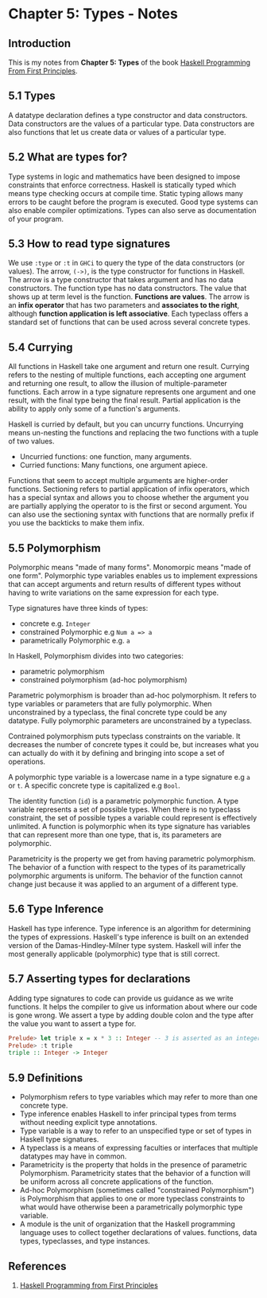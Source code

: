 # Chapter 5: Types - Notes

## Introduction

This is my notes from **Chapter 5: Types** of the book [Haskell Programming From First Principles](http://haskellbook.com).

## 5.1 Types

A datatype declaration defines a type constructor and data constructors. Data constructors are the values of a particular type. Data constructors are also functions that let us create data or values of a particular type.

## 5.2 What are types for?

Type systems in logic and mathematics have been designed to impose constraints that enforce correctness. Haskell is statically typed which means type checking occurs at compile time. Static typing allows many errors to be caught before the program is executed. Good type systems can also enable compiler optimizations. Types can also serve as documentation of your program.

## 5.3 How to read type signatures

We use `:type` or `:t` in `GHCi` to query the type of the data constructors (or values). The arrow, `(->)`, is the type constructor for functions in Haskell. The arrow is a type constructor that takes argument and has no data constructors. The function type has no data constructors. The value that shows up at term level is the function. **Functions are values**. The arrow is an **infix operator** that has two parameters and **associates to the right**, although **function application is left associative**. Each typeclass offers a standard set of functions that can be used across several concrete types.

## 5.4 Currying

All functions in Haskell take one argument and return one result. Currying refers to the nesting of multiple functions, each accepting one argument and returning one result, to allow the illusion of multiple-parameter functions. Each arrow in a type signature represents one argument and one result, with the final type being the final result. Partial application is the ability to apply only some of a function's arguments.

Haskell is curried by default, but you can uncurry functions. Uncurrying means un-nesting the functions and replacing the two functions with a tuple of two values.

* Uncurried functions: one function, many arguments.
* Curried functions: Many functions, one argument apiece.

Functions that seem to accept multiple arguments are higher-order functions. Sectioning refers to partial application of infix operators, which has a special syntax and allows you to choose whether the argument you are partially applying the operator to is the first or second argument. You can also use the sectioning syntax with functions that are normally prefix if you use the backticks to make them infix.

## 5.5 Polymorphism

Polymorphic means "made of many forms". Monomorpic means "made of one form". Polymorphic type variables enables us to implement expressions that can accept arguments and return results of different types without having to write variations on the same expression for each type.

Type signatures have three kinds of types:

* concrete e.g. `Integer`
* constrained Polymorphic e.g `Num a => a`
* parametrically Polymorphic e.g. `a`

In Haskell, Polymorphism divides into two categories:

* parametric polymorphism
* constrained polymorphism (ad-hoc polymorphism)

Parametric polymorphism is broader than ad-hoc polymorphism. It refers to type variables or parameters that are fully polymorphic. When unconstrained by a typeclass, the final concrete type could be any datatype. Fully polymorphic parameters are unconstrained by a typeclass.

Contrained polymorphism puts typeclass constraints on the variable. It decreases the number of concrete types it could be, but increases what you can actually do with it by defining and bringing into scope a set of operations.

A polymorphic type variable is a lowercase name in a type signature e.g `a` or `t`. A specific concrete type is capitalized e.g `Bool`.

The identity function (`id`) is a parametric polymorphic function. A type variable represents a set of possible types. When there is no typeclass constraint, the set of possible types a variable could represent is effectively unlimited. A function is polymorphic when its type signature has variables that can represent more than one type, that is, its parameters are polymorphic.

Parametricity is the property we get from having parametric polymorphism. The behavior of a function with respect to the types of its parametrically polymorphic arguments is uniform. The behavior of the function cannot change just because it was applied to an argument of a different type.

## 5.6 Type Inference

Haskell has type inference. Type inference is an algorithm for determining the types of expressions. Haskell's type inference is built on an extended version of the Damas-Hindley-Milner type system. Haskell will infer the most generally applicable (polymorphic) type that is still correct.

## 5.7 Asserting types for declarations

Adding type signatures to code can provide us guidance as we write functions. It helps the compiler to give us information about where our code is gone wrong. We assert a type by adding double colon and the type after the value you want to assert a type for.

```haskell
Prelude> let triple x = x * 3 :: Integer -- 3 is asserted as an integer
Prelude> :t triple
triple :: Integer -> Integer
```

## 5.9 Definitions

* Polymorphism refers to type variables which may refer to more than one concrete type.
* Type inference enables Haskell to infer principal types from terms without needing explicit type annotations.
* Type variable is a way to refer to an unspecified type or set of types in Haskell type signatures.
* A typeclass is a means of expressing faculties or interfaces that multiple datatypes may have in common.
* Parametricity is the property that holds in the presence of parametric Polymorphism. Parametricity states that the behavior of a function will be uniform across all concrete applications of the function.
* Ad-hoc Polymorphism (sometimes called "constrained Polymorphism") is Polymorphism that applies to one or more typeclass constraints to what would have otherwise been a parametrically polymorphic type variable.
* A module is the unit of organization that the Haskell programming language uses to collect together declarations of values. functions, data types, typeclasses, and type instances.

## References

1. [Haskell Programming from First Principles](http://haskellbook.com/)

